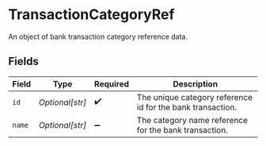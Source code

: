 # TransactionCategoryRef

An object of bank transaction category reference data.


## Fields

| Field                                                      | Type                                                       | Required                                                   | Description                                                |
| ---------------------------------------------------------- | ---------------------------------------------------------- | ---------------------------------------------------------- | ---------------------------------------------------------- |
| `id`                                                       | *Optional[str]*                                            | :heavy_check_mark:                                         | The unique category reference id for the bank transaction. |
| `name`                                                     | *Optional[str]*                                            | :heavy_minus_sign:                                         | The category name reference for the bank transaction.      |